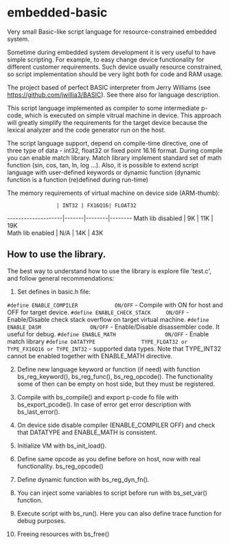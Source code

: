 # embedded-basic

Very small Basic-like script language for resource-constrained embedded system.

Sometime during embedded system development it is very useful to have simple scripting.
For example, to easy change device functionality for different customer requirements.
Such device usually resource constrained, so script implementation should be very light both for code and RAM usage.

The project based of perfect BASIC interpreter from Jerry Williams (see https://github.com/jwillia3/BASIC).
See there also for language description.

This script language implemented as compiler to some intermediate p-code, which is executed on simple vitrual machine in device.
This approach will greatly simplify the requirements for the target device because the lexical analyzer and the code generator run on the host.

The script language support, depend on compile-time directive, one of three type of data - int32, float32 or fixed point 16.16 format.
During compile you can enable match library. Match library implement standard set of math function (sin, cos, tan, ln, log ...).
Also, it is possible to extend script language with user-defined keywords or dynamic function (dynamic function is a function (re)defined during run-time)

The memory requirements of virtual machine on device side (ARM-thumb):

                    | INT32 | FX16Q16| FLOAT32
--------------------|-------|--------|--------
Math lib disabled   | 9K    | 11K    | 19K             
Math lib enabled    | N/A   | 14K    | 43K     


How to use the library.
----------------------

The best way to understand how to use the library is explore file 'test.c',
and follow general recommendations:

1. Set defines in basic.h file:

`#define ENABLE_COMPILER			ON/OFF` - Compile with ON for host and OFF for target device.
`#define ENABLE_CHECK_STACK		ON/OFF` - Enable/Disable check stack overflow on target virtual machine.
`#define ENABLE_DASM				ON/OFF` - Enable/Disable disassembler code. It useful for debug.
`#define ENABLE_MATH				ON/OFF` - Enable match library
`#define DATATYPE				TYPE_FLOAT32 or TYPE_FX16Q16 or TYPE_INT32` - supported data types. Note that TYPE_INT32 cannot be enabled together with ENABLE_MATH directive.

2. Define new language keyword or function (if need) with function 	bs_reg_keyword(), bs_reg_func(), bs_reg_opcode(). The functionality some of then can be empty on host side, but they must be registered.

3. Compile with bs_compile() and export p-code fo file with bs_export_pcode(). In case of error get error description with bs_last_error().

4. On device side disable compiler (ENABLE_COMPILER OFF) and check that DATATYPE and ENABLE_MATH is consistent. 

5. Initialize VM with bs_init_load().

6. Define same opcode as you define before on host, now with real functionality. bs_reg_opcode()

7. Define dynamic function with bs_reg_dyn_fn().

8. You can inject some variables to script before run with bs_set_var() function.

9. Execute script with bs_run(). Here you can also define trace function for debug purposes.

10. Freeing resources with bs_free()




